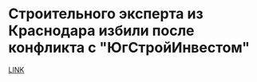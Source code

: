# Строительного эксперта из Краснодара избили после конфликта с "ЮгСтройИнвестом"



[LINK](https://varlamov.ru/2673123.html)